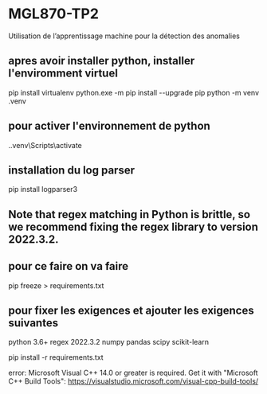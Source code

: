 # MGL870-TP2
Utilisation de l’apprentissage machine pour la détection des anomalies
## apres avoir installer python, installer l'enviromment virtuel
pip install virtualenv
python.exe -m pip install --upgrade pip
python -m venv .venv

## pour activer l'environnement de python
.\.venv\Scripts\activate

## installation du log parser
pip install logparser3

## Note that regex matching in Python is brittle, so we recommend fixing the regex library to version 2022.3.2.
## pour ce faire on va faire 
pip freeze > requirements.txt
## pour fixer les exigences et ajouter les exigences suivantes
python 3.6+
regex 2022.3.2
numpy
pandas
scipy
scikit-learn


pip install -r requirements.txt

 error: Microsoft Visual C++ 14.0 or greater is required. Get it with "Microsoft C++ Build Tools": https://visualstudio.microsoft.com/visual-cpp-build-tools/
